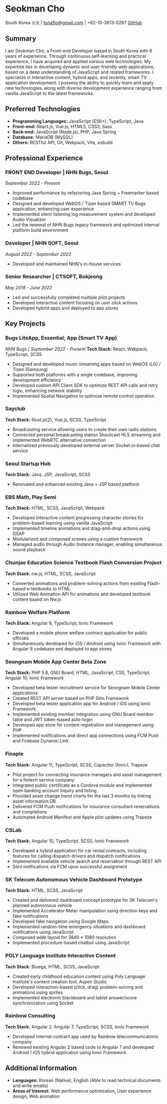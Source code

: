 # Seokman Cho

South Korea 🇰🇷 | tunaflo@gmail.com | +82-10-3613-0267
[GitHub](https://github.com/0x0e814b)

## Summary

I am Seokman Cho, a Front-end Developer based in South Korea with 6 years of experience. Through continuous self-learning and practical experience, I have acquired and applied various web technologies. My expertise lies in developing dynamic and user-friendly web applications, based on a deep understanding of JavaScript and related frameworks. I specialize in interactive content, hybrid apps, and recently, smart TV application development. I possess the ability to quickly learn and apply new technologies, along with diverse development experience ranging from vanilla JavaScript to the latest frameworks.

## Preferred Technologies

- **Programming Languages:** JavaScript (ES6+), TypeScript, Java
- **Front-end:** React.js, Vue.js, HTML5, CSS3, Sass
- **Back-end:** JavaScript (Node.js), PHP, Java Spring
- **Database:** MariaDB (MySQL)
- **Others:** RESTful API, Git, Webpack, Vite, esbuild

## Professional Experience

### FRONT END Developer | NHN Bugs, Seoul
*September 2022 - Present*

- Improved performance by refactoring Java Spring + Freemarker based codebase
- Designed and developed WebOS / Tizen based SMART TV Bugs application, enhancing user experience
- Implemented silent listening log measurement system and developed Audio Visualizer
- Led the renewal of NHN Bugs legacy framework and optimized internal platform build environment

### Developer | NHN SOFT, Seoul
*August 2022 - September 2022*

- Developed and maintained NHN's in-house services

### Senior Researcher | CTSOFT, Bokjeong
*May 2018 - June 2022*

- Led and successfully completed multiple pilot projects
- Developed interactive content focusing on user click actions
- Developed hybrid apps and deployed to app stores

## Key Projects

### Bugs LiteApp, Essential; App (Smart TV App)
*NHN Bugs | September 2022 - Present*
**Tech Stack:** React, Webpack, TypeScript, SCSS

- Designed and developed music streaming apps based on WebOS (LG) / Tizen (Samsung)
- Supported both platforms with a single codebase, improving development efficiency
- Developed custom API Client SDK to optimize REST API calls and retry logic, enhancing network stability
- Implemented Spatial Navigation to optimize remote control operation

### Sayclub
**Tech Stack:** Nuxt.js(2), Vue.js, SCSS, TypeScript

- Broadcasting service allowing users to create their own radio stations
- Connected personal broadcasting station Shoutcast HLS streaming and implemented WebRTC alternative connection
- Internalized previously developed external server Socket.io-based chat service

### Seoul Startup Hub
**Tech Stack:** Java, JSP, JavaScript, SCSS

- Renovated and enhanced existing Java + JSP based platform

### EBS Math, Play Semi
**Tech Stack:** HTML, SCSS, JavaScript, Webpack

- Developed interactive content progressing character stories for problem-based learning using vanilla JavaScript
- Implemented timeline animations and drag-and-drop actions using GSAP
- Modularized and composed scenes using a custom framework
- Managed audio through Audio Instance manager, enabling simultaneous sound playback

### Chunjae Education Science Textbook Flash Conversion Project
**Tech Stack:** nw.js, HTML, SCSS, JavaScript

- Converted animations and problem-solving actions from existing Flash-based e-textbooks to HTML
- Utilized Web Animation API for animations and developed textbook content based on Nw.js

### Rainbow Welfare Platform
**Tech Stack:** Angular 9, TypeScript, Ionic Framework

- Developed a mobile phone welfare contract application for public officials
- Simultaneously developed for iOS / Android using Ionic Framework with Angular 9 codebase and deployed to app stores

### Seongnam Mobile App Center Beta Zone
**Tech Stack:** PHP 5.6, GNU Board, HTML, JavaScript, CSS, TypeScript, Angular 10, Ionic Framework

- Developed beta tester recruitment service for Seongnam Mobile Center applications
- Created REST API server based on PHP Slim Framework
- Developed beta tester application app for Android / iOS using Ionic Framework
- Implemented existing member integration using GNU Board member table and JWT token-based auto-login
- Developed app store for content registration and management using PHP
- Implemented notifications and direct app connections using FCM Push and Firebase Dynamic Link

### Finaple
**Tech Stack:** Angular 11, TypeScript, SCSS, Capacitor (Ionic), Trapeze

- Pilot project for connecting insurance managers and asset management for a fintech service company
- Integrated public certificate as a Cordova module and implemented open banking account inquiry and listing
- Provided asset change trend charts for the last 3 months by linking asset information DB
- Delivered FCM Push notifications for insurance consultant reservations and completions
- Automated Android Manifest and Apple plist updates using Trapeze

### CSLab
**Tech Stack:** Angular 10, TypeScript, SCSS, Ionic Framework

- Developed a hybrid application for car rental contracts, including features for calling dispatch drivers and dispatch notifications
- Implemented available vehicle search and reservation through REST API
- Sent notifications via FCM upon successful assignment

### SK Telecom Autonomous Vehicle Dashboard Prototype
**Tech Stack:** HTML, SCSS, JavaScript

- Created and delivered dashboard concept prototype for SK Telecom's planned autonomous vehicle
- Implemented Accelerator Meter manipulation using direction keys and fake notifications
- Developed fake navigation using Google Maps
- Implemented random-time emergency situations and dashboard notifications using JavaScript
- Composed wide layout for 3840 * 1080 resolution
- Implemented procedure-based chatbot using JavaScript

### POLY Language Institute Interactive Content
**Tech Stack:** Bluega, HTML, SCSS, JavaScript

- Created early childhood education content using Poly Language Institute's content creation tool, Aspen Studio
- Developed interaction-based (click, drag) problem-solving and animations using sprites
- Implemented electronic blackboard and tablet answer/score synchronization using Socket

### Rainbow Consulting
**Tech Stack:** Angular 2, Angular 7, TypeScript, SCSS, Ionic Framework

- Developed internal contract app used by Rainbow telecommunications company
- Renewed existing Angular 2 based code to Angular 7 and developed Android / iOS hybrid application using Ionic Framework

## Additional Information

- **Languages:** Korean (Native), English (Able to read technical documents and write emails)
- **Areas of Interest:** Web performance optimization, User experience design, Web animation
